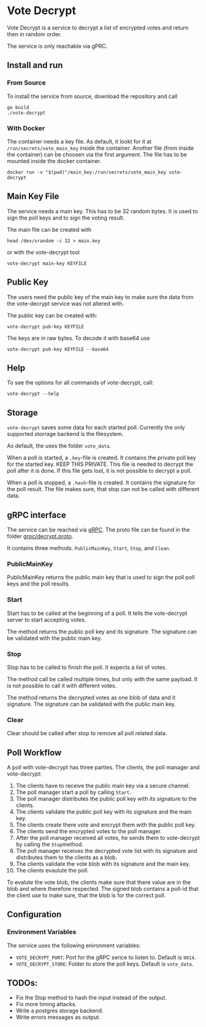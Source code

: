 # Vote Decrypt

Vote Decrypt is a service to decrypt a list of encrypted votes and return then
in random order.

The service is only reachable via gPRC.


## Install and run

### From Source

To install the service from source, download the repository and call

```
go build
./vote-decrypt
```


### With Docker

The container needs a key file. As default, it lookt for it at
`/run/secrets/vote_main_key` inside the container. Another file (from inside the
container) can be choosen via the first argument. The file has to be mounted
inside the docker container.

```
docker run -v "$(pwd)"/main_key:/run/secrets/vote_main_key vote-decrypt
```


## Main Key File

The service needs a main key. This has to be 32 random bytes. It is used to sign
the poll keys and to sign the voting result.

The main file can be created with

```
head /dev/urandom -c 32 > main.key
```

or with the vote-decrypt tool

```
vote-decrypt main-key KEYFILE
```


## Public Key

The users need the public key of the main key to make sure the data from the
vote-decrypt service was not altered with.

The public key can be created with:

```
vote-decrypt pub-key KEYFILE
```

The keys are in raw bytes. To decode it with base64 use

```
vote-decrypt pub-key KEYFILE --base64
```


## Help

To see the options for all commands of vote-decrypt, call:

```
vote-decrypt --help
```


## Storage

`vote-decrypt` saves some data for each started poll. Currently the only
supported storrage backend is the filesystem.

As default, the uses the folder `vote_data`. 

When a poll is started, a `.key`-file is created. It contains the private poll
key for the started key. KEEP THIS PRIVATE. This file is needed to decrypt the
poll after it is done. If this file gets lost, it is not possible to decrypt a
poll.

When a poll is stopped, a `.hash`-file is created. It contains the signature for
the poll result. The file makes sure, that stop can not be called with different
data.


## gRPC interface

The service can be reached via [gRPC](https://grpc.io/). The proto file can be
found in the folder
[grpc/decrypt.proto](https://github.com/OpenSlides/vote-decrypt/blob/main/grpc/decrypt.proto).

It contains three methods. `PublicMainKey`, `Start`, `Stop`, and `Clean`.


### PublicMainKey

PublicMainKey returns the public main key that is used to sign the poll poll
keys and the poll results.


### Start

Start has to be called at the beginning of a poll. It tells the vote-decrypt
server to start accepting votes.

The method returns the public poll key and its signature. The signature can be
validated with the public main key.


### Stop

Stop has to be called to finish the poll. It expects a list of votes. 

The method call be called multiple times, but only with the same payload. It is
not possible to call it with different votes.

The method returns the decrypted votes as one blob of data and it signature. The
signature can be validated with the public main key.


### Clear

Clear should be called after stop to remove all poll related data.


## Poll Workflow

A poll with vote-decrypt has three parties. The clients, the poll manager and
vote-decrypt:

1.  The clients have to receive the public main key via a secure channel.
2.  The poll manager start a poll by calling `Start`.
3.  The poll manager distributes the public poll key with its signature to the
    clients.
4.  The clients validate the public poll key with its signature and the main
    key.
5.  The clients create there vote and encrypt them with the public poll key.
6.  The clients send the encrypted votes to the poll manager.
7.  After the poll manager received all votes, he sends them to vote-decrypt by
    calling the `Stop`method.
8.  The poll manager receives the decrypted vote list with its signature and
    distributes them to the clients as a blob.
9.  The clients validate the vote blob with its signature and the main key.
10. The clients evaulute the poll.

To evalute the vote blob, the clients make sure that there value are in the blob
and where therefore respected. The signed blob contains a poll-id that the
client use to make sure, that the blob is for the correct poll.


## Configuration

### Environment Variables

The service uses the following enironment variables:

* `VOTE_DECRYPT_PORT`: Port for the gRPC serice to listen to. Default is `9014`.
* `VOTE_DECRYPT_STORE`: Folder to store the poll keys. Default is `vote_data`.


## TODOs:

* Fix the Stop method to hash the input instead of the output.
* Fix more timing attacks.
* Write a postgres storage backend.
* Write errors messages as output.
